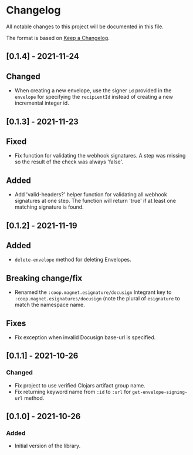# Changelog
All notable changes to this project will be documented in this file.

The format is based on [Keep a Changelog](http://keepachangelog.com/en/1.0.0/).

## [0.1.4] - 2021-11-24
## Changed
- When creating a new envelope, use the signer `id` provided in the
  `envelope` for specifying the `recipientId` instead of creating a
  new incremental integer id.

## [0.1.3] - 2021-11-23

## Fixed
- Fix function for validating the webhook signatures. A step was
  missing so the result of the check was always 'false'.

## Added
- Add 'valid-headers?' helper function for validating all webhook
  signatures at one step. The function will return 'true' if at least
  one matching signature is found.

## [0.1.2] - 2021-11-19

## Added
- `delete-envelope` method for deleting Envelopes.

## Breaking change/fix
- Renamed the `:coop.magnet.esignature/docusign` Integrant key to
  `:coop.magnet.esignatures/docusign` (note the plural of `esignature`
  to match the namespace name.

## Fixes
- Fix exception when invalid Docusign base-url is specified.

## [0.1.1] - 2021-10-26

### Changed
- Fix project to use verified Clojars artifact group name.
- Fix returning keyword name from `:id` to `:url` for `get-envelope-signing-url` method.

## [0.1.0] - 2021-10-26

### Added
- Initial version of the library.
